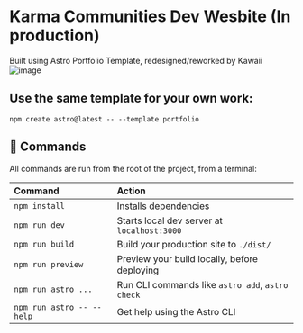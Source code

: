 # Karma Communities Dev Wesbite (In production)

Built using Astro Portfolio Template, redesigned/reworked by Kawaii
![image](https://github.com/KawaiiBunga/test-karma-site/assets/107073565/2c005585-6350-46e5-be63-2c1ad4c98373)

## Use the same template for your own work:
```
npm create astro@latest -- --template portfolio
```

## 🧞 Commands

All commands are run from the root of the project, from a terminal:

| Command                   | Action                                           |
| :------------------------ | :----------------------------------------------- |
| `npm install`             | Installs dependencies                            |
| `npm run dev`             | Starts local dev server at `localhost:3000`      |
| `npm run build`           | Build your production site to `./dist/`          |
| `npm run preview`         | Preview your build locally, before deploying     |
| `npm run astro ...`       | Run CLI commands like `astro add`, `astro check` |
| `npm run astro -- --help` | Get help using the Astro CLI                     |


